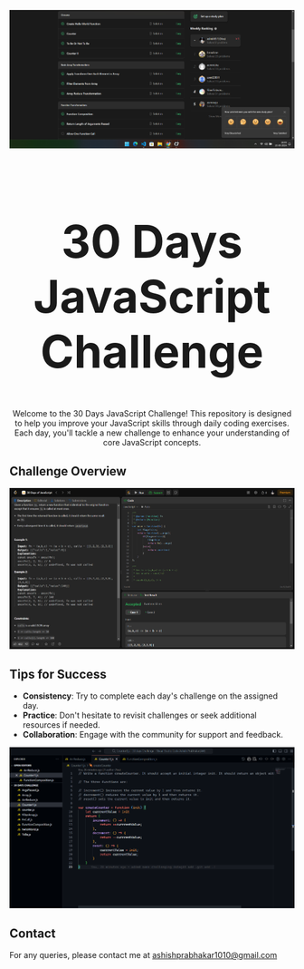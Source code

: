 <p align="center">
  <img src="https://github.com/ashish8513/30-days-javascript-leetCode-challenges/blob/main/1day.png" alt="Challenge Overview" width="600"/>
</p>

<h1 align="center" style="font-size: 5rem;" font=Roboto+Slab>30 Days JavaScript Challenge</h1>

<p align="center">
  Welcome to the 30 Days JavaScript Challenge! This repository is designed to help you improve your JavaScript skills through daily coding exercises. Each day, you'll tackle a new challenge to enhance your understanding of core JavaScript concepts.
</p>

## Challenge Overview

<p align="center">
  <img src="https://github.com/ashish8513/30-days-javascript-leetCode-challenges/blob/main/leetcode.png" alt="LeetCode" width="600"/>
</p>

## Tips for Success

- **Consistency**: Try to complete each day's challenge on the assigned day.
- **Practice**: Don't hesitate to revisit challenges or seek additional resources if needed.
- **Collaboration**: Engage with the community for support and feedback.

<p align="center">
  <img src="https://github.com/ashish8513/30-days-javascript-leetCode-challenges/blob/main/vs.png" alt="Visual Studio" width="600"/>
</p>

## Contact

For any queries, please contact me at [ashishprabhakar1010@gmail.com](mailto:ashishprabhakar1010@gmail.com)

